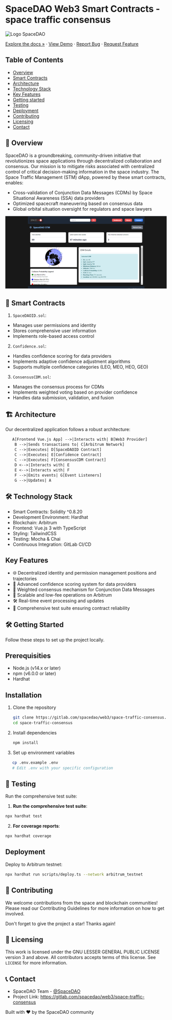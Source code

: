 # SpaceDAO Web3 Smart Contracts - space traffic consensus

![Logo SpaceDAO](https://spacedao.ai/static/img/spacedao-logo.png)

[Explore the docs »](https://gitlab.com/spacedao/web3/space-traffic-consensus)
· [View Demo](https://spacedao.ai/) · [Report Bug](https://gitlab.com/spacedao/web3/space-traffic-consensus/-/issues) · [Request Feature](https://gitlab.com/spacedao/web3/space-traffic-consensus/-/issues)

## Table of Contents

- [Overview](#-overview)
- [Smart Contracts](#-smart-contracts)
- [Architecture](#-architecture)
- [Technology Stack](#-technology-stack)
- [Key Features](#-key-features)
- [Getting started](#-getting-started)
- [Testing](#-testing)
- [Deployment](#-deployment)
- [Contributing](#-contributing)
- [Licensing](#-licensing)
- [Contact](#-contact)

## 🚀 Overview

SpaceDAO is a groundbreaking, community-driven initiative that revolutionizes space applications through decentralized collaboration and consensus. Our mission is to mitigate risks associated with centralized control of critical decision-making information in the space industry.
The Space Traffic Management (STM) dApp, powered by these smart contracts, enables:

- Cross-validation of Conjunction Data Messages (CDMs) by Space Situational Awareness (SSA) data providers
- Optimized spacecraft maneuvering based on consensus data
- Global orbital situation oversight for regulators and space lawyers

![HomePage](public/screenshots/spacedao_homepage.png)

## 💼 Smart Contracts

1. `SpaceDAOID.sol`:

- Manages user permissions and identity
- Stores comprehensive user information
- Implements role-based access control

2. `Confidence.sol`:

- Handles confidence scoring for data providers
- Implements adaptive confidence adjustment algorithms
- Supports multiple confidence categories (LEO, MEO, HEO, GEO)

3. `ConsensusCDM.sol`:

- Manages the consensus process for CDMs
- Implements weighted voting based on provider confidence
- Handles data submission, validation, and fusion

## 🏗 Architecture

Our decentralized application follows a robust architecture:

```graph TD
   A[Frontend Vue.js App] -->|Interacts with| B[Web3 Provider]
    B -->|Sends transactions to| C[Arbitrum Network]
    C -->|Executes| D[SpaceDAOID Contract]
    C -->|Executes| E[Confidence Contract]
    C -->|Executes| F[ConsensusCDM Contract]
    D <-->|Interacts with| E
    E <-->|Interacts with| F
    F -->|Emits events| G[Event Listeners]
    G -->|Updates| A
```

## 🛠 Technology Stack

- Smart Contracts: Solidity ^0.8.20
- Development Environment: Hardhat
- Blockchain: Arbitrum
- Frontend: Vue.js 3 with TypeScript
- Styling: TailwindCSS
- Testing: Mocha & Chai
- Continuous Integration: GitLab CI/CD

## Key Features

- 🌐 Decentralized identity and permission management positions and trajectories
- 🚨 Advanced confidence scoring system for data providers
- 🤝 Weighted consensus mechanism for Conjunction Data Messages
- 🔗 Scalable and low-fee operations on Arbitrum
- 🛠 Real-time event processing and updates
- 🧪 Comprehensive test suite ensuring contract reliability

## 🛠 Getting Started

Follow these steps to set up the project locally.

## Prerequisities

- Node.js (v14.x or later)
- npm (v6.0.0 or later)
- Hardhat

## Installation

1. Clone the repository

   ```sh
   git clone https://gitlab.com/spacedao/web3/space-traffic-consensus.git
   cd space-traffic-consensus
   ```

2. Install dependencies

   ```sh
   npm install
   ```

3. Set up environment variables

```sh
   cp .env.example .env
   # Edit .env with your specific configuration
```

## 🧪 Testing

Run the comprehensive test suite:

1. **Run the comprehensive test suite**:

```sh
npx hardhat test
```

2. **For coverage reports**:

```sh
npx hardhat coverage
```

## Deployment

Deploy to Arbitrum testnet:

```sh
npx hardhat run scripts/deploy.ts --network arbitrum_testnet
```

## 🤝 Contributing

We welcome contributions from the space and blockchain communities! Please read our Contributing Guidelines for more information on how to get involved.

Don't forget to give the project a star! Thanks again!

## 📜 Licensing

This work is licensed under the GNU LESSER GENERAL PUBLIC LICENSE
version 3 and above. All contributors accepts terms of this license.
See `LICENSE` for more information.

## 📞 Contact

- SpaceDAO Team - [@SpaceDAO](https://www.linkedin.com/company/space-dao-ai/)
- Project Link: https://gitlab.com/spacedao/web3/space-traffic-consensus

Built with ❤️ by the SpaceDAO community
